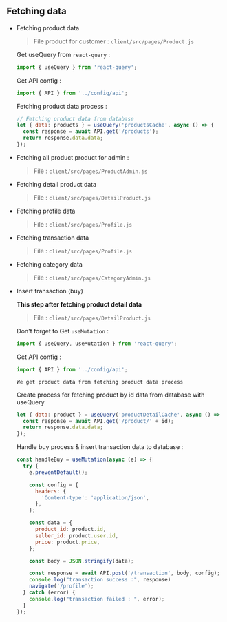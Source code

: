 ## Fetching data

- Fetching product data

  > File product for customer : `client/src/pages/Product.js`

  Get useQuery from `react-query` :

  ```javascript
  import { useQuery } from 'react-query';
  ```

  Get API config :

  ```javascript
  import { API } from '../config/api';
  ```

  Fetching product data process :

  ```javascript
  // Fetching product data from database
  let { data: products } = useQuery('productsCache', async () => {
    const response = await API.get('/products');
    return response.data.data;
  });
  ```

* Fetching all product product for admin : 
  > File : `client/src/pages/ProductAdmin.js`

* Fetching detail product data

  > File : `client/src/pages/DetailProduct.js`

* Fetching profile data

  > File : `client/src/pages/Profile.js`

* Fetching transaction data

  > File : `client/src/pages/Profile.js`

* Fetching category data

  > File : `client/src/pages/CategoryAdmin.js`

* Insert transaction (buy)

  **This step after fetching product detail data**

  > File : `client/src/pages/DetailProduct.js`

  Don't forget to Get `useMutation` :

  ```javascript
  import { useQuery, useMutation } from 'react-query';
  ```

  Get API config :

  ```javascript
  import { API } from '../config/api';
  ```

  `We get product data from fetching product data process`
  
  Create process for fetching product by id data from database with useQuery
  
  ```javascript
  let { data: product } = useQuery('productDetailCache', async () => {
    const response = await API.get('/product/' + id);
    return response.data.data;
  });
  ```

  Handle buy process & insert transaction data to database :

  ```javascript
  const handleBuy = useMutation(async (e) => {
    try {
      e.preventDefault();

      const config = {
        headers: {
          'Content-type': 'application/json',
        },
      };

      const data = {
        product_id: product.id,
        seller_id: product.user.id,
        price: product.price,
      };

      const body = JSON.stringify(data);

      const response = await API.post('/transaction', body, config);
      console.log("transaction success :", response)
      navigate('/profile');
    } catch (error) {
      console.log("transaction failed : ", error);
    }
  });
  ```
